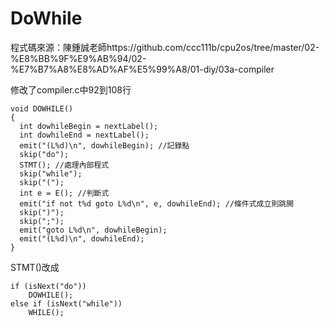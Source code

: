 # DoWhile
程式碼來源：陳鍾誠老師https://github.com/ccc111b/cpu2os/tree/master/02-%E8%BB%9F%E9%AB%94/02-%E7%B7%A8%E8%AD%AF%E5%99%A8/01-diy/03a-compiler

修改了compiler.c中92到108行
```
void DOWHILE()
{
  int dowhileBegin = nextLabel();
  int dowhileEnd = nextLabel();
  emit("(L%d)\n", dowhileBegin); //記錄點
  skip("do"); 
  STMT(); //處理內部程式
  skip("while");
  skip("(");
  int e = E(); //判斷式
  emit("if not t%d goto L%d\n", e, dowhileEnd); //條件式成立則跳開
  skip(")");
  skip(";"); 
  emit("goto L%d\n", dowhileBegin);
  emit("(L%d)\n", dowhileEnd);
}
```
STMT()改成
```
if (isNext("do"))
    DOWHILE();
else if (isNext("while"))
    WHILE();
```


